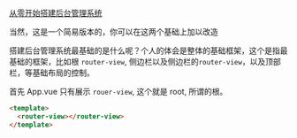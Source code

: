 [从零开始搭建后台管理系统](https://github.com/KenNaNa/big-frontend-knowlage/blob/master/vite2-in-action.md)

当然，这是一个简易版本的，你可以在这两个基础上加以改造

搭建后台管理系统最基础的是什么呢？个人的体会是整体的基础框架，这个是指最基础的框架，比如根 `router-view`, 侧边栏以及侧边栏的`router-view`，以及顶部栏，等基础布局的控制。

首先 App.vue 只有展示 `rouer-view`, 这个就是 root, 所谓的根。

```html
<template>
  <router-view></router-view>
</template>
```
